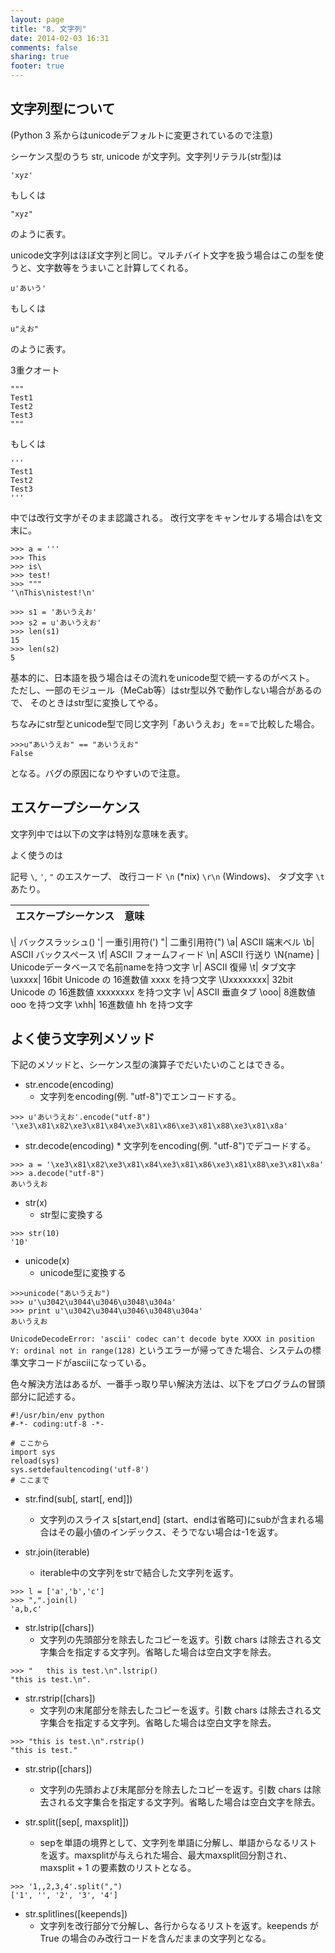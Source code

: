```yaml
---
layout: page
title: "8. 文字列"
date: 2014-02-03 16:31
comments: false
sharing: true
footer: true
---
```


## 文字列型について

(Python 3 系からはunicodeデフォルトに変更されているので注意)

シーケンス型のうち str, unicode が文字列。文字列リテラル(str型)は

```
'xyz'
```

もしくは
```
"xyz"
```

のように表す。

unicode文字列はほぼ文字列と同じ。マルチバイト文字を扱う場合はこの型を使うと、文字数等をうまいこと計算してくれる。

```
u'あいう'
```

もしくは

```
u"えお"
```

のように表す。


3重クオート
```
"""
Test1
Test2
Test3
"""
```

もしくは

```
'''
Test1
Test2
Test3
'''
```

中では改行文字がそのまま認識される。 改行文字をキャンセルする場合は\を文末に。

```
>>> a = '''
>>> This
>>> is\
>>> test!
>>> """
'\nThis\nistest!\n'
    
>>> s1 = 'あいうえお'
>>> s2 = u'あいうえお'
>>> len(s1)
15
>>> len(s2)
5
```

基本的に、日本語を扱う場合はその流れをunicode型で統一するのがベスト。 ただし、一部のモジュール（MeCab等）はstr型以外で動作しない場合があるので、 そのときはstr型に変換してやる。

ちなみにstr型とunicode型で同じ文字列「あいうえお」を==で比較した場合。

```
>>>u"あいうえお" == "あいうえお"
False
```

となる。バグの原因になりやすいので注意。

## エスケープシーケンス

文字列中では以下の文字は特別な意味を表す。

よく使うのは

記号 `\`, `'`, `"` のエスケープ、
改行コード `\n` (*nix) `\r\n` (Windows)、
タブ文字 `\t` あたり。

エスケープシーケンス|意味
:---|:---
\\| バックスラッシュ(\)
\'| 一重引用符(')
\"| 二重引用符(")
\a| ASCII 端末ベル
\b| ASCII バックスペース
\f| ASCII フォームフィード
\n| ASCII 行送り
\N{name} | Unicodeデータベースで名前nameを持つ文字 
\r| ASCII 復帰
\t| タブ文字
\uxxxx| 16bit Unicode の 16進数値 xxxx を持つ文字
\Uxxxxxxxx| 32bit Unicode の 16進数値 xxxxxxxx を持つ文字
\v| ASCII 垂直タブ
\ooo| 8進数値 ooo を持つ文字
\xhh| 16進数値 hh を持つ文字

## よく使う文字列メソッド
下記のメソッドと、シーケンス型の演算子でだいたいのことはできる。

* str.encode(encoding)
    * 文字列をencoding(例. "utf-8")でエンコードする。  

```
>>> u'あいうえお'.encode("utf-8")
'\xe3\x81\x82\xe3\x81\x84\xe3\x81\x86\xe3\x81\x88\xe3\x81\x8a'
```

*    str.decode(encoding)
    * 文字列をencoding(例. "utf-8")でデコードする。  

```
>>> a = '\xe3\x81\x82\xe3\x81\x84\xe3\x81\x86\xe3\x81\x88\xe3\x81\x8a'
>>> a.decode("utf-8")
あいうえお
```

* str(x)
    * str型に変換する  

```
>>> str(10)
'10'
```

* unicode(x)
    * unicode型に変換する  

```
>>>unicode("あいうえお")
>>> u'\u3042\u3044\u3046\u3048\u304a'
>>> print u'\u3042\u3044\u3046\u3048\u304a'
あいうえお
```

`UnicodeDecodeError: 'ascii' codec can't decode byte XXXX in position Y: ordinal not in range(128)` というエラーが帰ってきた場合、システムの標準文字コードがasciiになっている。

色々解決方法はあるが、一番手っ取り早い解決方法は、以下をプログラムの冒頭部分に記述する。

```
#!/usr/bin/env python
#-*- coding:utf-8 -*-
 
# ここから
import sys
reload(sys)
sys.setdefaultencoding('utf-8')
# ここまで
```

* str.find(sub[, start[, end]])
    * 文字列のスライス s[start,end] (start、endは省略可)にsubが含まれる場合はその最小値のインデックス、そうでない場合は-1を返す。  

* str.join(iterable)
    * iterable中の文字列をstrで結合した文字列を返す。  

```
>>> l = ['a','b','c']
>>> ",".join(l)
'a,b,c'
```

* str.lstrip([chars])
    * 文字列の先頭部分を除去したコピーを返す。引数 chars は除去される文字集合を指定する文字列。省略した場合は空白文字を除去。  


```
>>> "   this is test.\n".lstrip()
"this is test.\n".
```

* str.rstrip([chars])
    * 文字列の末尾部分を除去したコピーを返す。引数 chars は除去される文字集合を指定する文字列。省略した場合は空白文字を除去。  

```
>>> "this is test.\n".rstrip()
"this is test."
```

* str.strip([chars])
    * 文字列の先頭および末尾部分を除去したコピーを返す。引数 chars は除去される文字集合を指定する文字列。省略した場合は空白文字を除去。  

* str.split([sep[, maxsplit]])
    * sepを単語の境界として、文字列を単語に分解し、単語からなるリストを返す。maxsplitが与えられた場合、最大maxsplit回分割され、maxsplit + 1 の要素数のリストとなる。  
```
>>> '1,,2,3,4'.split(",")
['1', '', '2', '3', '4']
```

* str.splitlines([keepends])
    * 文字列を改行部分で分解し、各行からなるリストを返す。keepends が True の場合のみ改行コードを含んだままの文字列となる。  
